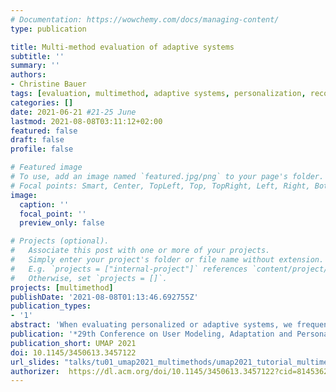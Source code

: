 ```yaml
---
# Documentation: https://wowchemy.com/docs/managing-content/
type: publication

title: Multi-method evaluation of adaptive systems
subtitle: ''
summary: ''
authors:
- Christine Bauer
tags: [evaluation, multimethod, adaptive systems, personalization, recommender systems]
categories: []
date: 2021-06-21 #21-25 June
lastmod: 2021-08-08T03:11:12+02:00
featured: false
draft: false
profile: false

# Featured image
# To use, add an image named `featured.jpg/png` to your page's folder.
# Focal points: Smart, Center, TopLeft, Top, TopRight, Left, Right, BottomLeft, Bottom, BottomRight.
image:
  caption: ''
  focal_point: ''
  preview_only: false

# Projects (optional).
#   Associate this post with one or more of your projects.
#   Simply enter your project's folder or file name without extension.
#   E.g. `projects = ["internal-project"]` references `content/project/deep-learning/index.md`.
#   Otherwise, set `projects = []`.
projects: [multimethod]
publishDate: '2021-08-08T01:13:46.692755Z'
publication_types:
- '1'
abstract: 'When evaluating personalized or adaptive systems, we frequently rely on one single evaluation objective and one single method. This remains us with “blind spots”. A comprehensive evaluation may require a thoughtful integration of multiple methods. This tutorial (i) demonstrates the wide variety of dimensions to be eval- uated, (ii) outlines the methodological approaches to evaluate these dimensions, (iii) pinpoints the blind spots when using only one ap- proach, (iv) demonstrates the benefits of multi-method evaluation, and (v) outlines the basic options how multiple methods can be integrated into one evaluation design. Participants familiarize with the wide spectrum of opportunities how adaptive or personalized systems may be evaluated, and have the opportunity to come up with evaluation designs that comply with the four basic options of multi-method evaluation. The ultimate learning objective is to stimulate the critical reflection of one’s own evaluation practices and those of the community at large.'
publication: '*29th Conference on User Modeling, Adaptation and Personalization*'
publication_short: UMAP 2021
doi: 10.1145/3450613.3457122
url_slides: "talks/tu01_umap2021_multimethods/umap2021_tutorial_multimethods_slides.pdf"
authorizer:  https://dl.acm.org/doi/10.1145/3450613.3457122?cid=81453628934
---
```

